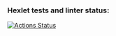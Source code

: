 ### Hexlet tests and linter status:
[![Actions Status](https://github.com/vladimirbazhanov/python-project-52/workflows/hexlet-check/badge.svg)](https://github.com/vladimirbazhanov/python-project-52/actions)